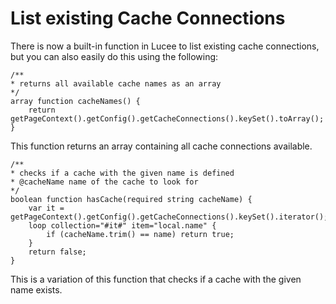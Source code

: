 <!--
{
  "title": "List existing Cache Connections",
  "id": "list-existing-cache-conn",
  "categories": [
    "cache"
  ],
  "description": "List existing Cache Connections available in Lucee.",
  "keywords": [
    "Cache",
    "Cache connections",
    "List cache",
    "hasCache",
    "cacheNames",
    "Lucee"
  ]
}
-->

# List existing Cache Connections

There is now a built-in function in Lucee to list existing cache connections, but you can also easily do this using the following:

```cfs
/**
* returns all available cache names as an array
*/
array function cacheNames() {
    return getPageContext().getConfig().getCacheConnections().keySet().toArray();
}
```

This function returns an array containing all cache connections available.

```cfs
/**
* checks if a cache with the given name is defined
* @cacheName name of the cache to look for
*/
boolean function hasCache(required string cacheName) {
    var it = getPageContext().getConfig().getCacheConnections().keySet().iterator();
    loop collection="#it#" item="local.name" {
        if (cacheName.trim() == name) return true;
    }
    return false;
}
```

This is a variation of this function that checks if a cache with the given name exists.
